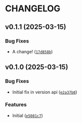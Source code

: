 # CHANGELOG


## v0.1.1 (2025-03-15)

### Bug Fixes

- A change!
  ([`17d858b`](https://github.com/asaf/uvwsrepo/commit/17d858bcddc90e82744a9726984a1b3ae26a2fbb))


## v0.1.0 (2025-03-15)

### Bug Fixes

- Initial fix in version api
  ([`e2a37b8`](https://github.com/asaf/uvwsrepo/commit/e2a37b81cbaf6cbd7ba93e869783aa346272c573))

### Features

- Initial
  ([`e5081c7`](https://github.com/asaf/uvwsrepo/commit/e5081c728a376779a56193665a2f051d40c3977f))
